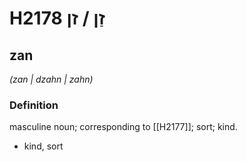 # H2178 זַן / זן

## zan

_(zan | dzahn | zahn)_

### Definition

masculine noun; corresponding to [[H2177]]; sort; kind.

- kind, sort
